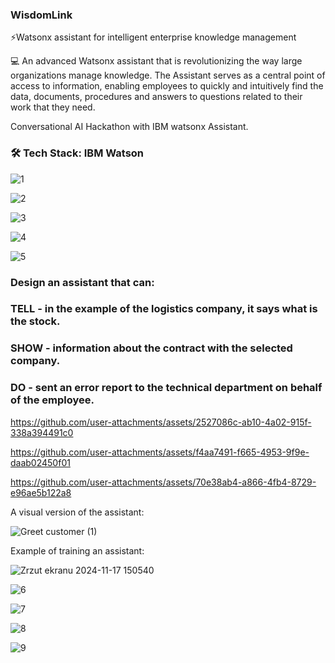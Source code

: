 ### WisdomLink

⚡Watsonx assistant for intelligent enterprise knowledge management

💻 An advanced Watsonx assistant that is revolutionizing the way large organizations manage knowledge. The Assistant serves as a central point of access to information, enabling employees to quickly and intuitively find the data, documents, procedures and answers to questions related to their work that they need.

Conversational AI Hackathon with IBM watsonx Assistant.

### 🛠  Tech Stack: IBM Watson

![1](https://github.com/user-attachments/assets/2054a562-62f5-4318-8287-70df8e7ad55f)

![2](https://github.com/user-attachments/assets/538a9d9e-d5b5-4942-a99f-173ba4b200f6)

![3](https://github.com/user-attachments/assets/5abeefe0-1fb9-40fb-8474-45c278c0d890)

![4](https://github.com/user-attachments/assets/1a2ec460-9d69-4a77-92e7-68f82f760226)

![5](https://github.com/user-attachments/assets/65807e80-047e-4723-bc72-47b49a6d54c9)


### Design an assistant that can:
### TELL - in the example of the logistics company, it says what is the stock.
### SHOW - information about the contract with the selected company.
### DO - sent an error report to the technical department on behalf of the employee.

https://github.com/user-attachments/assets/2527086c-ab10-4a02-915f-338a394491c0



https://github.com/user-attachments/assets/f4aa7491-f665-4953-9f9e-daab02450f01




https://github.com/user-attachments/assets/70e38ab4-a866-4fb4-8729-e96ae5b122a8

A visual version of the assistant:

![Greet customer (1)](https://github.com/user-attachments/assets/913da673-eb3d-4643-b35e-7ebfe634ba01)

Example of training an assistant:

![Zrzut ekranu 2024-11-17 150540](https://github.com/user-attachments/assets/253d2772-ec63-490f-9989-0fd0ea050aaa)

![6](https://github.com/user-attachments/assets/35e69d8d-8b48-4f0f-8bb4-d672133507dd)


![7](https://github.com/user-attachments/assets/ee989c9b-ecfc-4163-a233-68b794d10ba5)


![8](https://github.com/user-attachments/assets/432ca1be-4548-47f1-b95e-31508acd399f)

![9](https://github.com/user-attachments/assets/73ff19f6-387d-4f31-b92c-bbbd69ba8b46)


